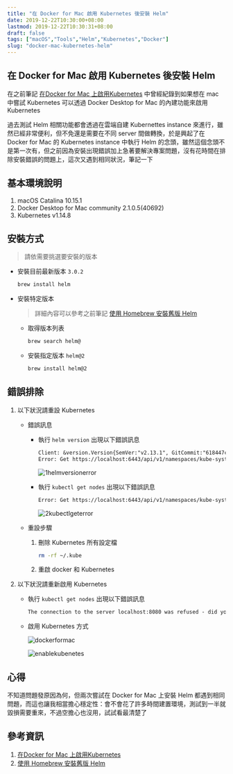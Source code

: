 ```yaml
---
title: "在 Docker for Mac 啟用 Kubernetes 後安裝 Helm"
date: 2019-12-22T10:30:00+08:00
lastmod: 2019-12-22T10:30:31+08:00
draft: false
tags: ["macOS","Tools","Helm","Kubernetes","Docker"]
slug: "docker-mac-kubernetes-helm"
---
```


## 在 Docker for Mac 啟用 Kubernetes 後安裝 Helm

在之前筆記 [在Docker for Mac 上啟用Kubernetes](https://blog.yowko.com/docker-for-mac-kubernetes/) 中曾經紀錄到如果想在 mac 中嘗試 Kubernetes 可以透過 Docker Desktop for Mac 的內建功能來啟用 Kubernetes

過去測試 Helm 相關功能都會透過在雲端自建 Kubernettes instance 來進行，雖然已經非常便利，但不免還是需要在不同 server 間做轉換，於是興起了在 Docker for Mac 的 Kubernetes instance 中執行 Helm 的念頭，雖然這個念頭不是第一次有，但之前因為安裝出現錯誤加上急著要解決專案問題，沒有花時間在排除安裝錯誤的問題上，這次又遇到相同狀況，筆記一下

## 基本環境說明

1. macOS Catalina 10.15.1
2. Docker Desktop for Mac community 2.1.0.5(40692)
3. Kubernetes v1.14.8

## 安裝方式

> 請依需要挑選要安裝的版本

- 安裝目前最新版本 `3.0.2`

    ```bash
    brew install helm
    ```

- 安裝特定版本

    > 詳細內容可以參考之前筆記 [使用 Homebrew 安裝舊版 Helm](https://blog.yowko.com/brew-install-specific-version-helm)

    - 取得版本列表

        ```bash
        brew search helm@
        ```

    - 安裝指定版本 `helm@2`

        ```bash
        brew install helm@2
        ```

## 錯誤排除

1. 以下狀況請重設 Kubernetes

    - 錯誤訊息

        - 執行 `helm version` 出現以下錯誤訊息

            ```txt
            Client: &version.Version{SemVer:"v2.13.1", GitCommit:"618447cbf203d147601b4b9bd7f8c37a5d39fbb4", GitTreeState:"clean"}
            Error: Get https://localhost:6443/api/v1/namespaces/kube-system/pods?labelSelector=app%3Dhelm%2Cname%3Dtiller: dial tcp [::1]:6443: connect: connection refused
            ```

            ![1helmversionerror](https://user-images.githubusercontent.com/3851540/71316548-efd5df80-24ab-11ea-9d09-565fdbda1302.png)

        - 執行 `kubectl get nodes` 出現以下錯誤訊息

            ```txt
            Error: Get https://localhost:6443/api/v1/namespaces/kube-system/pods?labelSelector=app%3Dhelm%2Cname%3Dtiller: dial tcp [::1]:6443: connect: connection refused
            ```

            ![2kubectlgeterror](https://user-images.githubusercontent.com/3851540/71316549-efd5df80-24ab-11ea-93cb-af9c4c6f4830.png)

    - 重設步驟

        1. 刪除 Kubernetes 所有設定檔

            ```bash
            rm -rf ~/.kube
            ```

        2. 重啟 docker 和 Kubernetes

2. 以下狀況請重新啟用 Kubernetes

    - 執行 `kubectl get nodes` 出現以下錯誤訊息

        ```txt
        The connection to the server localhost:8080 was refused - did you specify the right host or port?
        ```

    - 啟用 Kubernetes 方式

        ![dockerformac](https://user-images.githubusercontent.com/3851540/61593260-dafcd380-ac0f-11e9-9648-1050b2bbafcd.png)

        ![enablekubenetes](https://user-images.githubusercontent.com/3851540/61593261-dafcd380-ac0f-11e9-92db-2ea958be1568.png)

## 心得

不知道問題發原因為何，但兩次嘗試在 Docker for Mac 上安裝 Helm 都遇到相同問題，而這也讓我相當擔心穩定性：會不會花了許多時間建置環境，測試到一半就毀損需要重來，不過空擔心也沒用，試試看最清楚了

## 參考資訊

1. [在Docker for Mac 上啟用Kubernetes](https://blog.yowko.com/docker-for-mac-kubernetes/)
2. [使用 Homebrew 安裝舊版 Helm](https://blog.yowko.com/brew-install-specific-version-helm)
